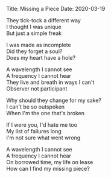 Title: Missing a Piece
Date: 2020-03-19

They tick-tock a different way  
I thought I was unique  
But just a simple freak  
  
I was made as incomplete  
Did they forget a soul?  
Does my heart have a hole?  
  
A wavelength I cannot see  
A frequency I cannot hear  
They live and breath in ways I can't  
Observer not participant  
  
Why should they change for my sake?  
I can't be so outspoken  
When I'm the one that's broken  
  
If I were you, I'd hate me too  
My list of failures long  
I'm not sure what went wrong  
  
A wavelength I cannot see  
A frequency I cannot hear  
On borrowed time, my life on lease  
How can I find my missing piece?  
